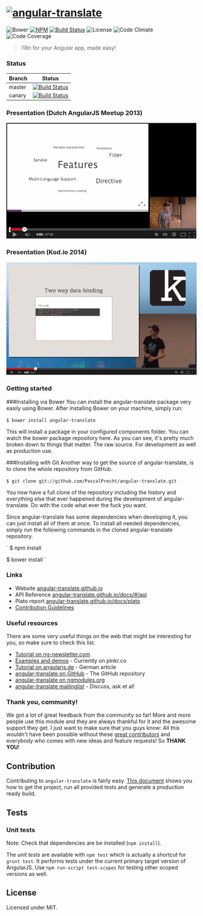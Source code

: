 # [![angular-translate](https://raw.github.com/angular-translate/angular-translate/canary/identity/logo/angular-translate-alternative/angular-translate_alternative_medium2.png)](http://angular-translate.github.io)

![Bower](https://img.shields.io/bower/v/angular-translate.svg) [![NPM](https://img.shields.io/npm/v/angular-translate.svg)](https://www.npmjs.com/package/angular-translate) [![Build Status](https://img.shields.io/travis/angular-translate/angular-translate.svg)](https://travis-ci.org/angular-translate/angular-translate) ![License](https://img.shields.io/npm/l/angular-translate.svg) ![Code Climate](https://img.shields.io/codeclimate/github/angular-translate/angular-translate.svg) ![Code Coverage](https://img.shields.io/codeclimate/coverage/github/angular-translate/angular-translate.svg)


> i18n for your Angular app, made easy!

### Status
| Branch        | Status         |
| ------------- |:-------------:|
| master        | [![Build Status](https://travis-ci.org/angular-translate/angular-translate.svg?branch=master)](https://travis-ci.org/angular-translate/angular-translate) |
| canary        |[![Build Status](https://travis-ci.org/angular-translate/angular-translate.svg?branch=canary)](https://travis-ci.org/angular-translate/angular-translate)     |

### Presentation (Dutch AngularJS Meetup 2013)
[![angular-translate Talk](presentation.png)](https://www.youtube.com/watch?v=9CWifOK_Wi8)

### Presentation (Kod.io 2014)
[![angular-translate Talk](presentation2.png)](https://www.youtube.com/watch?v=C7xqaExvaQ4)

### Getting started

###Installing via Bower
You can install the angular-translate package very easily using Bower. After installing Bower on your machine, simply run:

`
$ bower install angular-translate
`

This will install a package in your configured components folder. You can watch the bower package repository here. As you can see, it's pretty much broken down to things that matter. The raw source. For development as well as production use.

###Installing with Git
Another way to get the source of angular-translate, is to clone the whole repository from GitHub.

`
$ git clone git://github.com/PascalPrecht/angular-translate.git
`

You now have a full clone of the repository including the history and everything else that ever happened during the development of angular-translate. Do with the code what ever the fuck you want.

Since angular-translate has some dependencies when developing it, you can just install all of them at once. To install all needed dependencies, simply run the following commands in the cloned angular-translate repository.

`
$ npm install

$ bower install
`

### Links
* Website [angular-translate.github.io](https://angular-translate.github.io/)
* API Reference [angular-translate.github.io/docs/#/api](https://angular-translate.github.io/docs/#/api)
* Plato report [angular-translate.github.io/docs/plato](https://angular-translate.github.io/docs/plato)
* [Contribution Guidelines](https://github.com/angular-translate/angular-translate/blob/master/CONTRIBUTING.md)

### Useful resources
There are some very useful things on the web that might be interesting for you,
so make sure to check this list.

- [Tutorial on ng-newsletter.com](http://ng-newsletter.com/posts/angular-translate.html)
- [Examples and demos](https://github.com/angular-translate/angular-translate/wiki/Demos) - Currently on plnkr.co
- [Tutorial on angularjs.de](http://angularjs.de/artikel/angularjs-i18n-ng-translate) - German article
- [angular-translate on GitHub](https://github.com/angular-translate/angular-translate) - The GitHub repository
- [angular-translate on ngmodules.org](http://ngmodules.org/modules/angular-translate)
- [angular-translate mailinglist](https://groups.google.com/forum/#!forum/angular-translate) - Discuss, ask et al!

### Thank you, community!
We got a lot of great feedback from the community so far! More and more people
use this module and they are always thankful for it and the awesome support they
get. I just want to make sure that you guys know: All this wouldn't have been
possible without these [great contributors](https://github.com/angular-translate/angular-translate/contributors)
and everybody who comes with new ideas and feature requests! So **THANK YOU**!

## Contribution

Contributing to <code>angular-translate</code> is fairly easy. [This document](CONTRIBUTING.md) shows you how to
get the project, run all provided tests and generate a production ready build.

## Tests

### Unit tests

Note: Check that dependencies are be installed (`npm install`).

The *unit tests* are available with `npm test` which is actually a shortcut for `grunt test`. It performs tests under the current primary target version of AngularJS. Use `npm run-script test-scopes` for testing other scoped versions as well.

## License

Licensed under MIT.
